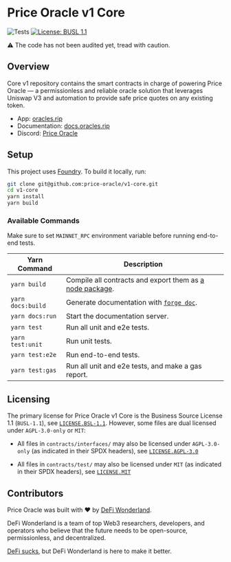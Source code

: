 # Price Oracle v1 Core

![Tests](https://github.com/price-oracle/v1-core/actions/workflows/ci.yml/badge.svg)
[![License: BUSL 1.1](https://img.shields.io/badge/License-BUSL%201.1-blue.svg)](https://github.com/price-oracle/v1-core/blob/main/LICENSE.BSL-1.1)

⚠️ The code has not been audited yet, tread with caution.

## Overview

Core v1 repository contains the smart contracts in charge of powering Price Oracle — a permissionless and reliable oracle solution that leverages Uniswap V3 and automation to provide safe price quotes on any existing token.

- App: [oracles.rip](https://oracles.rip/)
- Documentation: [docs.oracles.rip](https://docs.oracles.rip/)
- Discord: [Price Oracle](https://discord.gg/c9KSUgu3vt)

## Setup

This project uses [Foundry](https://book.getfoundry.sh/). To build it locally, run:

```sh
git clone git@github.com:price-oracle/v1-core.git
cd v1-core
yarn install
yarn build
```

### Available Commands

Make sure to set `MAINNET_RPC` environment variable before running end-to-end tests.

| Yarn Command      | Description                                                                                                                |
| ----------------- | -------------------------------------------------------------------------------------------------------------------------- |
| `yarn build`      | Compile all contracts and export them as [a node package](https://www.npmjs.com/package/@price-oracle/v1-core-interfaces). |
| `yarn docs:build` | Generate documentation with [`forge doc`](https://book.getfoundry.sh/reference/forge/forge-doc).                           |
| `yarn docs:run`   | Start the documentation server.                                                                                            |
| `yarn test`       | Run all unit and e2e tests.                                                                                                |
| `yarn test:unit`  | Run unit tests.                                                                                                            |
| `yarn test:e2e`   | Run end-to-end tests.                                                                                                      |
| `yarn test:gas`   | Run all unit and e2e tests, and make a gas report.                                                                         |

## Licensing

The primary license for Price Oracle v1 Core is the Business Source License 1.1 (`BUSL-1.1`), see [`LICENSE.BSL-1.1`](./LICENSE.BSL-1.1). However, some files are dual licensed under `AGPL-3.0-only` or `MIT`:

- All files in `contracts/interfaces/` may also be licensed under `AGPL-3.0-only` (as indicated in their SPDX headers), see [`LICENSE.AGPL-3.0`](./LICENSE.AGPL-3.0)

- All files in `contracts/test/` may also be licensed under `MIT` (as indicated in their SPDX headers), see [`LICENSE.MIT`](./LICENSE.MIT)

## Contributors

Price Oracle was built with ❤️ by [DeFi Wonderland](https://defi.sucks).

DeFi Wonderland is a team of top Web3 researchers, developers, and operators who believe that the future needs to be open-source, permissionless, and decentralized.

[DeFi sucks](https://defi.sucks), but DeFi Wonderland is here to make it better.
